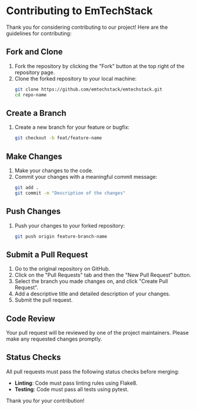 
# Contributing to EmTechStack

Thank you for considering contributing to our project! Here are the guidelines for contributing:

## Fork and Clone

1. Fork the repository by clicking the "Fork" button at the top right of the repository page.
2. Clone the forked repository to your local machine:
   ```sh
   git clone https://github.com/emtechstack/emtechstack.git
   cd repo-name
   ```

## Create a Branch

1. Create a new branch for your feature or bugfix:
   ```sh
   git checkout -b feat/feature-name
   ```

## Make Changes

1. Make your changes to the code.
2. Commit your changes with a meaningful commit message:
   ```sh
   git add .
   git commit -m "Description of the changes"
   ```

## Push Changes

1. Push your changes to your forked repository:
   ```sh
   git push origin feature-branch-name
   ```

## Submit a Pull Request

1. Go to the original repository on GitHub.
2. Click on the "Pull Requests" tab and then the "New Pull Request" button.
3. Select the branch you made changes on, and click "Create Pull Request".
4. Add a descriptive title and detailed description of your changes.
5. Submit the pull request.

## Code Review

Your pull request will be reviewed by one of the project maintainers. Please make any requested changes promptly.

## Status Checks

All pull requests must pass the following status checks before merging:
- **Linting**: Code must pass linting rules using Flake8.
- **Testing**: Code must pass all tests using pytest.

Thank you for your contribution!
